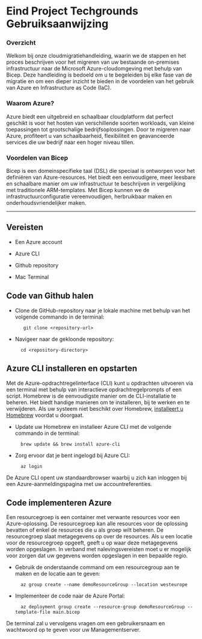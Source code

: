 # Eind Project Techgrounds Gebruiksaanwijzing

### Overzicht 

Welkom bij onze cloudmigratiehandleiding, waarin we de stappen en het proces beschrijven voor het migreren van uw bestaande on-premises infrastructuur naar de Microsoft Azure-cloudomgeving met behulp van Bicep. Deze handleiding is bedoeld om u te begeleiden bij elke fase van de migratie en om een dieper inzicht te bieden in de voordelen van het gebruik van Azure en Infrastructure as Code (IaC).
     

### Waarom Azure?

Azure biedt een uitgebreid en schaalbaar cloudplatform dat perfect geschikt is voor het hosten van verschillende soorten workloads, van kleine toepassingen tot grootschalige bedrijfsoplossingen. Door te migreren naar Azure, profiteert u van schaalbaarheid, flexibiliteit en geavanceerde services die uw bedrijf naar een hoger niveau tillen.


### **Voordelen van Bicep**
Bicep is een domeinspecifieke taal (DSL) die speciaal is ontworpen voor het definiëren van Azure-resources. Het biedt een eenvoudigere, meer leesbare en schaalbare manier om uw infrastructuur te beschrijven in vergelijking met traditionele ARM-templates. Met Bicep kunnen we de infrastructuurconfiguratie vereenvoudigen, herbruikbaar maken en onderhoudsvriendelijker maken.

---

## Vereisten

- Een Azure account

- Azure CLI

- Github repository

- Mac Terminal

## Code van Github halen

- Clone de GitHub-repository naar je lokale machine met behulp van het volgende commando in de terminal:

         git clone <repository-url>

- Navigeer naar de gekloonde repository:  
  
        cd <repository-directory>


## Azure CLI installeren en opstarten

Met de Azure-opdrachtregelinterface (CLI) kunt u opdrachten uitvoeren via een terminal met behulp van interactieve opdrachtregelprompts of een script. Homebrew is de eenvoudigste manier om de CLI-installatie te beheren. Het biedt handige manieren om te installeren, bij te werken en te verwijderen.  Als uw systeem niet beschikt over Homebrew, [installeert u Homebrew](https://docs.brew.sh/Installation.html) voordat u doorgaat.

- Update uw Homebrew en installeer Azure CLI met de volgende commando in de terminal:
  
        brew update && brew install azure-cli  

- Zorg ervoor dat je bent ingelogd bij Azure CLI:

        az login

De Azure CLI opent uw standaardbrowser waarbij u zich kan inloggen bij een Azure-aanmeldingspagina met uw accountreferenties.

## Code implementeren Azure

Een resourcegroep is een container met verwante resources voor een Azure-oplossing. De resourcegroep kan alle resources voor de oplossing bevatten of enkel de resources die u als groep wilt beheren. De resourcegroep slaat metagegevens op over de resources. Als u een locatie voor de resourcegroep opgeeft, geeft u op waar deze metagegevens worden opgeslagen. In verband met nalevingsvereisten moet u er mogelijk voor zorgen dat uw gegevens worden opgeslagen in een bepaalde regio.

- Gebruik de onderstaande command om een resourcegroup aan te maken en de locatie aan te geven:

        az group create --name demoResourceGroup --location westeurope


- Implementeer de code naar de Azure Portal: 

        az deployment group create --resource-group demoResourceGroup --template-file main.bicep

De terminal zal u vervolgens vragen om een gebruikersnaam en wachtwoord op te geven voor uw Managementserver. 




 


